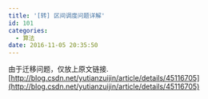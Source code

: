 ```yaml
---
title: '[转] 区间调度问题详解'
id: 101
categories:
  - 算法
date: 2016-11-05 20:35:50
---
```

由于迁移问题，仅放上原文链接.[http://blog.csdn.net/yutianzuijin/article/details/45116705](http://blog.csdn.net/yutianzuijin/article/details/45116705)</div>

